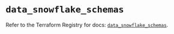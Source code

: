 # `data_snowflake_schemas`

Refer to the Terraform Registry for docs: [`data_snowflake_schemas`](https://registry.terraform.io/providers/snowflakedb/snowflake/2.2.0/docs/data-sources/schemas).
